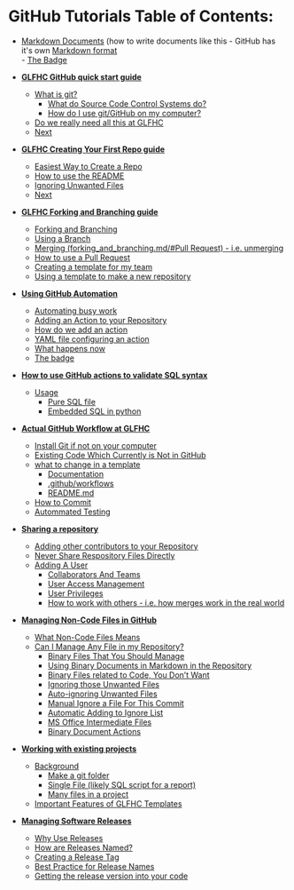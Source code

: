 # GitHub Tutorials Table of Contents:
-    [Markdown Documents](markdown_documents.md) (how to write documents like this - GitHub has it's own [Markdown format](https://github.github.com/gfm/)  
    -    [The Badge](markdown_documents.md#the-badge)

-   [**GLFHC GitHub quick start guide**](getting_started.md)
    -   [What is git?](getting_started.md/#what-is-git)
        -   [What do Source Code Control Systems
            do?](getting_started.md/#what-do-source-code-control-systems-do)
        -   [How do I use git/GitHub on my
            computer?](getting_started.md/#how-do-i-use-gitgithub-on-my-computer)
    -   [Do we really need all this at
        GLFHC](getting_started.md/#do-we-really-need-all-this-at-glfhc)
    -   [Next](getting_started.md/#next)
-   [**GLFHC Creating Your First Repo
    guide**](create_first_repo.md)
    -   [Easiest Way to Create a Repo](create_first_repo.md/#easiest-way-to-create-a-repo)
    -   [How to use the README](create_first_repo.md/#how-to-use-the-readme)
    -   [Ignoring Unwanted Files](create_first_repo.md/#ignoring-unwanted-files)
    -   [Next](create_first_repo.md/#next)
-   [**GLFHC Forking and Branching
    guide**](forking_and_branching.md)
    -   [Forking and Branching](forking_and_branching.md/#forking-and-branching)
    -   [Using a Branch](forking_and_branching.md/#using-a-branch)
    -   [Merging (forking_and_branching.md/#Pull Request) -
        i.e. unmerging](forking_and_branching.md/#merging-pull-request---i.e.-unmerging)
    -   [How to use a Pull Request](forking_and_branching.md/#how-to-use-a-pull-request)
    -   [Creating a template for my
        team](forking_and_branching.md/#creating-a-template-for-my-team)
    -   [Using a template to make a new
        repository](forking_and_branching.md/#using-a-template-to-make-a-new-repository)
-   [**Using GitHub Automation**](automation.md/#using-github-automation)
    -   [Automating busy work](automation.md/#automating-busy-work)
    -   [Adding an Action to your
        Repository](automation.md/#adding-an-action-to-your-repository)
    -   [How do we add an action](automation.md/#how-do-we-add-an-action)
    -   [YAML file configuring an
        action](automation.md/#yaml-file-configuring-an-action)
    -   [What happens now](automation.md/#what-happens-now)
    -   [The badge](automation.md/#the-badge)
-   [**How to use GitHub actions to validate SQL
    syntax**](sql_validation.md)
    -   [Usage](sql_validation.md/#usage)
        -   [Pure SQL file](sql_validation.md/#pure-sql-file)
        -   [Embedded SQL in python](sql_validation.md/#embedded-sql-in-python)
-   [**Actual GitHub Workflow at GLFHC**](workflow.md)
    -   [Install Git if not on your
        computer](workflow.md/#install-git-if-not-on-your-computer)
    -   [Existing Code Which Currently is Not in
        GitHub](workflow.md/#existing-code-which-currently-is-not-in-github)
    -   [what to change in a template](workflow.md/#what-to-change-in-a-template)
        - [Documentation](workflow.md/#Documentation)
        - [.github/workflows](workflow.md/#githubworkflows)
        - [README.md](workflow.md/#readmemd)
    -   [How to Commit](workflow.md/#how-to-commit)
    -   [Autommated Testing](workflow.md/#autommated-testing)
-   [**Sharing a repository**](#collaboration.md)
    -   [Adding other contributors to your
        Repository](collaboration.md/#adding-other-contributors-to-your-repository)
    -   [Never Share Respository Files
        Directly](collaboration.md/#never-share-respository-files-directly)
    -   [Adding A User](collaboration.md/#adding-a-user)
        -   [Collaborators And Teams](collaboration.md/#collaborators-and-teams)
        -   [User Access Management](collaboration.md/#user-access-management)
        -   [User Privileges](collaboration.md/#user-privileges)
        - [How to work with others - i.e. how merges work in the real
            world](collaboration.md/#how-to-work-with-others-ie-how-merges-work-in-the-real-world)
-   [**Managing Non-Code Files in
    GitHub**](noncode_files.md)
    -   [What Non-Code Files Means](noncode_files.md/#what-non-code-files-means)
    -   [Can I Manage Any File in my
        Repository?](noncode_files.md/#can-i-manage-any-file-in-my-repository)
        -   [Binary Files That You Should
            Manage](noncode_files.md/#binary-files-that-you-should-manage)
        -   [Using Binary Documents in Markdown in the
            Repository](noncode_files.md/#using-binary-documents-in-markdown-in-the-repository)
        -   [Binary Files related to Code, You Don’t
            Want](noncode_files.md/#binary-files-related-to-code-you-dont-want)
        -   [Ignoring those Unwanted
            Files](noncode_files.md/#ignoring-those-unwanted-files)
        -   [Auto-ignoring Unwanted
            Files](noncode_files.md/#auto-ignoring-unwanted-files)
        -   [Manual Ignore a File For This
            Commit](noncode_files.md/#manual-ignore-a-file-for-this-commit)
        -   [Automatic Adding to Ignore
            List](noncode_files.md/#automatic-adding-to-ignore-list)
        -   [MS Office Intermediate
            Files](noncode_files.md/#ms-office-intermediate-files)
        -   [Binary Document Actions](noncode_files.md/#binary-document-actions)
-   [**Working with existing
    projects**](existing_project.md)
    -   [Background](existing_project.md/#background)
        -   [Make a git
            folder](existing_project.md#make-a-git-folder)
        -   [Single File (likely SQL script for a
            report)](existing_project.md/#single-file-likely-sql-script-for-a-report)
        -   [Many files in a
            project](existing_project.md/#many-files-in-a-project)
      -   [Important Features of GLFHC
          Templates](existing_project.md/#important-features-of-glfhc-templates)
- [**Managing Software Releases**](Release%20Management.md/#toc-managing-software-releases)
  - [Why Use Releases](Release%20Management.md/#toc-why-use-releases)
  - [How are Releases Named?](Release%20Management.md/#toc-how-are-releases-named)
  - [Creating a Release Tag](Release%20Management.md/#toc-creating-a-release-tag)
  - [Best Practice for Release Names](Release%20Management.md/#toc-best-practice-for-release-names)
  - [Getting the release version into your code](Release%20Management.md/#toc-getting-the-release-version-into-your-code)
